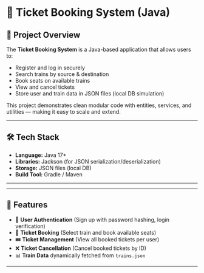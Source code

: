 # 🚆 Ticket Booking System (Java)

## 📌 Project Overview
The **Ticket Booking System** is a Java-based application that allows users to:
- Register and log in securely  
- Search trains by source & destination  
- Book seats on available trains  
- View and cancel tickets  
- Store user and train data in JSON files (local DB simulation)  

This project demonstrates clean modular code with entities, services, and utilities — making it easy to scale and extend.

---

## 🛠️ Tech Stack
- **Language:** Java 17+  
- **Libraries:** Jackson (for JSON serialization/deserialization)  
- **Storage:** JSON files (local DB)  
- **Build Tool:** Gradle / Maven  

---


---

## 🚀 Features
- 🔐 **User Authentication** (Sign up with password hashing, login verification)  
- 📝 **Ticket Booking** (Select train and book available seats)  
- 🎟️ **Ticket Management** (View all booked tickets per user)  
- ❌ **Ticket Cancellation** (Cancel booked tickets by ID)  
- 📊 **Train Data** dynamically fetched from `trains.json`  

---





